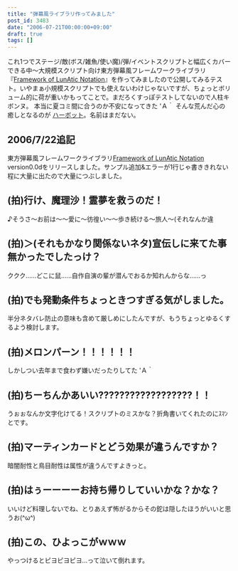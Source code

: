 ```yaml
---
title: "弾幕風ライブラリ作ってみました"
post_id: 3483
date: "2006-07-21T00:00:00+09:00"
draft: true
tags: []
---
```



これ1つでステージ/敵(ボス/雑魚/使い魔)/弾/イベントスクリプトと幅広くカバーできる中～大規模スクリプト向け東方弾幕風フレームワークライブラリ『[Framework of LunAtic Notation](https://danmaq.com/tag/flan)』を作ってみましたので公開してみるテスト。いやまぁ小規模スクリプトでも使えないわけじゃないですが、ちょっとボリューム的に荷が重いかもってことで。まだろくすっぽテストしてないので人柱キボンヌ。 本当に夏コミ間に合うのか不安になってきた 'Ａ｀ そんな荒んだ心の癒しとなるのが [ハーボット](https://danmaq.com/harbot)。名前はまだない。
## 2006/7/22追記
東方弾幕風フレームワークライブラリ[Framework of LunAtic Notation](https://danmaq.com/tag/flan) version0.0dをリリースしました。サンプル追加&エラーが1行じゃ書ききれない程に大量に出たので大量につぶしました。
## (拍)行け、魔理沙！霊夢を救うのだ！
♪そうさ～お前は～～愛に～彷徨い～～歩き続ける～旅人～(それなんか違
## (拍)＞(それもかなり関係ないネタ)宣伝しに来てた事無かったでしたっけ？
ククク……どこに鼠……自作自演の輩が潜んでおるか知れんからな……っ
## (拍)でも発動条件ちょっときつすぎる気がしました。
半分ネタバレ防止の意味も含めて厳しめにしたんですが、もうちょっとゆるくするよう検討します。
## (拍)メロンパーン！！！！！！
しかしつい去年まで食わず嫌いだったりしてた 'Ａ｀
## (拍)ちーちんかあいい??????????????????！！
うぉぉなんか文字化けてる！スクリプトのミスかな？折角書いてくれたのにｽﾏﾝとです。
## (拍)マーティンカードとどう効果が違うんですか？
暗闇耐性と鳥目耐性は属性が違うんですよきっと。
## (拍)はぅーーーーお持ち帰りしていいかな？かな？
いいけど料理しないでね、とりあえず怖がるからその鉈は隠したほうがいいと思うお(^ω^)
## (拍)この、ひよっこがｗｗｗ
やっつけるとピヨピヨピヨ…って泣いて倒れます。

